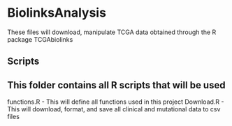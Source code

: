 # BiolinksAnalysis
These files will download, manipulate TCGA data obtained through the R package TCGAbiolinks

## Scripts
This folder contains all R scripts that will be used 
-----------------------------------------------------------------------------------------------------------


functions.R - This will define all functions used in this project
Download.R - This will download, format, and save all clinical and mutational data to csv files
